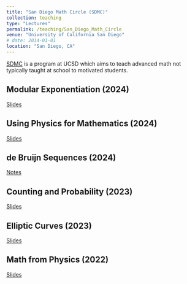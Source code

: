 ```yaml
---
title: "San Diego Math Circle (SDMC)"
collection: teaching
type: "Lectures"
permalink: /teaching/San_Diego_Math_Circle
venue: "University of California San Diego"
# date: 2014-01-01
location: "San Diego, CA"
---
```


[SDMC](https://www.sdmathcircle.org/home) is a program at UCSD which aims to teach advanced math not typically taught at school to motivated students.

Modular Exponentiation (2024)
------
[Slides](http://nmadhu6002.github.io/files/Modular_Exponentiation.pdf)

Using Physics for Mathematics (2024)
------
[Slides](http://nmadhu6002.github.io/files/Using_Physics_for_Mathematics.pdf)

de Bruijn Sequences (2024)
------
[Notes](http://nmadhu6002.github.io/files/de_Bruijn_Sequences_Notes.pdf)

Counting and Probability (2023)
------
[Slides](http://nmadhu6002.github.io/files/Counting_and_Probability.pdf)

Elliptic Curves (2023)
------
[Slides](http://nmadhu6002.github.io/files/Elliptic_Curves.pdf)

Math from Physics (2022)
------
[Slides](http://nmadhu6002.github.io/files/Math_from_Physics.pdf)